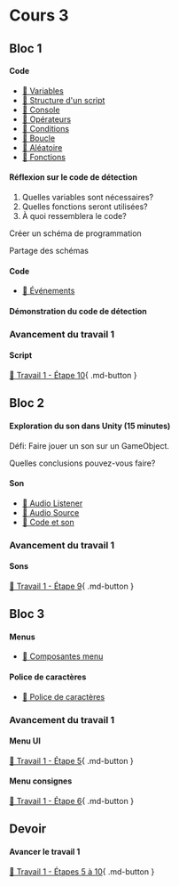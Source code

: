 # Cours 3
## Bloc 1
 
#### Code
- [📝 Variables](./code/variables.md)
- [📝 Structure d'un script](./code/structure_script.md)
- [📝 Console](./code/console.md)
- [📝 Opérateurs](./code/operateur.md)
- [📝 Conditions](./code/condition.md)
- [📝 Boucle](./code/boucle.md)
- [📝 Aléatoire](./code/aleatoire.md)
- [📝 Fonctions](./code/fonctions.md)        


#### Réflexion sur le code de détection
1. Quelles variables sont nécessaires?    
2. Quelles fonctions seront utilisées?    
3. À quoi ressemblera le code?    

Créer un schéma de programmation     

Partage des schémas    


#### Code
- [📝 Événements](./code/evenements.md)        


#### Démonstration du code de détection     

### Avancement du travail 1
#### Script
[💼 Travail 1 - Étape 10](https://tim-montmorency.com/compendium/582-401-realite-mixte/travaux/travail1.html){ .md-button }     



## Bloc 2
#### Exploration du son dans Unity (15 minutes)
Défi: Faire jouer un son sur un GameObject. 

Quelles conclusions pouvez-vous faire? 

#### Son
- [📝 Audio Listener](./unity/composantes.md#audio-listener) 
- [📝 Audio Source](./unity/composantes.md#audio-source) 
- [📝 Code et son](./unity/son.md)  

### Avancement du travail 1
#### Sons
[💼 Travail 1 - Étape 9](https://tim-montmorency.com/compendium/582-401-realite-mixte/travaux/travail1.html#9-creation-de-la-scene-jeu-sons){ .md-button }     

## Bloc 3       
#### Menus
- [📝 Composantes menu](./unity/UI.md)     

#### Police de caractères
- [📝 Police de caractères](./unity/font.md)   

### Avancement du travail 1
#### Menu UI
[💼 Travail 1 - Étape 5](https://tim-montmorency.com/compendium/582-401-realite-mixte/travaux/travail1.html#5-creation-de-la-scene-menu-ui){ .md-button }     

#### Menu consignes
[💼 Travail 1 - Étape 6](https://tim-montmorency.com/compendium/582-401-realite-mixte/travaux/travail1.html#6-creation-de-la-scene-menu-consignes){ .md-button }     


## Devoir 
#### Avancer le travail 1
[💼 Travail 1 - Étapes 5 à 10](https://tim-montmorency.com/compendium/582-401-realite-mixte/travaux/travail1.html){ .md-button }   
